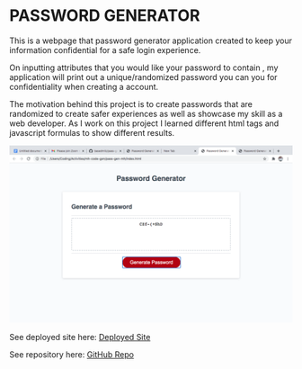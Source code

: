 # PASSWORD GENERATOR

This is a webpage that password generator application created to keep your information confidential for a safe login experience.

On inputting attributes that you would like your password to contain , my application will print out a unique/randomized password you can you for confidentiality when creating a account.

The motivation behind this project is to create passwords that are randomized to create safer experiences as well as showcase my skill as a web developer. As I work on this project I learned different html tags and javascript formulas to show different results.

![Image of Usage](images/randompassgen.png)

See deployed site here: [Deployed Site](https://basedmilz.github.io/pass-gen-mh/)


See repository here: [GitHub Repo](https://github.com/basedmilz/pass-gen-mh)

